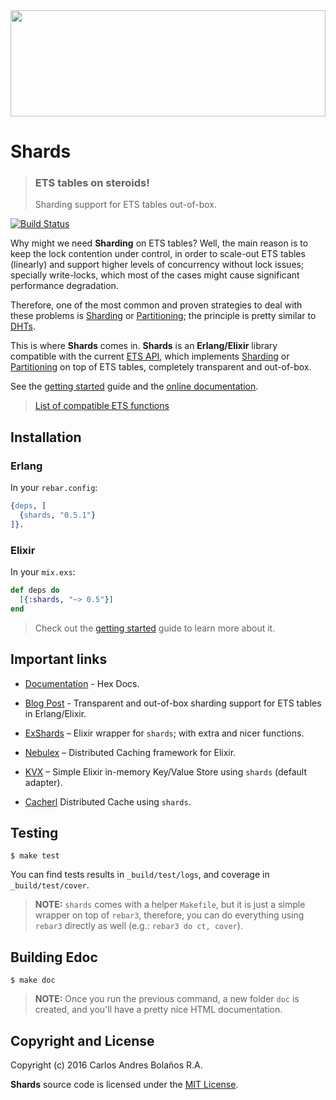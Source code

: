 <img src="http://38.media.tumblr.com/db32471b7c8870cbb0b2cc173af283bb/tumblr_inline_nm9x9u6u261rw7ney_540.gif" height="170" width="100%" />

# Shards
> ### ETS tables on steroids!
> Sharding support for ETS tables out-of-box.

[![Build Status](https://travis-ci.org/cabol/shards.svg?branch=master)](https://travis-ci.org/cabol/shards)

Why might we need **Sharding** on ETS tables? Well, the main reason is
to keep the lock contention under control, in order to scale-out ETS tables
(linearly) and support higher levels of concurrency without lock issues;
specially write-locks, which most of the cases might cause significant
performance degradation.

Therefore, one of the most common and proven strategies to deal with these
problems is [Sharding][sharding] or [Partitioning][partitioning]; the principle
is pretty similar to [DHTs][dht].

This is where **Shards** comes in. **Shards** is an **Erlang/Elixir** library
compatible with the current [ETS API][ets_api], which implements
[Sharding][sharding] or [Partitioning][partitioning] on top of ETS tables,
completely transparent and out-of-box.

See the [getting started][getting_started] guide
and the [online documentation](https://hexdocs.pm/shards/).

> [List of compatible ETS functions](https://github.com/cabol/shards/issues/1)

[ets_api]: http://erlang.org/doc/man/ets.html
[sharding]: https://en.wikipedia.org/wiki/Shard_(database_architecture)
[partitioning]: https://en.wikipedia.org/wiki/Partition_(database)
[dht]: https://en.wikipedia.org/wiki/Distributed_hash_table
[getting_started]: https://github.com/cabol/shards/blob/master/guides/getting-started.md

## Installation

### Erlang

In your `rebar.config`:

```erlang
{deps, [
  {shards, "0.5.1"}
]}.
```

### Elixir

In your `mix.exs`:

```elixir
def deps do
  [{:shards, "~> 0.5"}]
end
```

> Check out the [getting started][getting_started] guide to learn
  more about it.

## Important links

 * [Documentation](https://hexdocs.pm/shards) - Hex Docs.

 * [Blog Post](http://cabol.github.io/posts/2016/04/14/sharding-support-for-ets.html) -
   Transparent and out-of-box sharding support for ETS tables in Erlang/Elixir.

 * [ExShards](https://github.com/cabol/ex_shards) – Elixir wrapper for
   `shards`; with extra and nicer functions.

 * [Nebulex](https://github.com/cabol/nebulex) – Distributed Caching
   framework for Elixir.

 * [KVX](https://github.com/cabol/kvx) – Simple Elixir in-memory Key/Value
   Store using `shards` (default adapter).

 * [Cacherl](https://github.com/ferigis/cacherl) Distributed Cache
   using `shards`.

## Testing

```
$ make test
```

You can find tests results in `_build/test/logs`, and coverage in
`_build/test/cover`.

> **NOTE:** `shards` comes with a helper `Makefile`, but it is just a simple
  wrapper on top of `rebar3`, therefore, you can do everything using `rebar3`
  directly as well (e.g.: `rebar3 do ct, cover`).

## Building Edoc

```
$ make doc
```

> **NOTE:** Once you run the previous command, a new folder `doc` is created,
  and you'll have a pretty nice HTML documentation.

## Copyright and License

Copyright (c) 2016 Carlos Andres Bolaños R.A.

**Shards** source code is licensed under the [MIT License](LICENSE.md).

